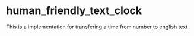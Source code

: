 # human_friendly_text_clock
This is a implementation for transfering a time from number to english text
